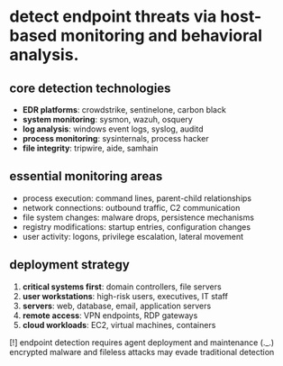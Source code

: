 # detect endpoint threats via host-based monitoring and behavioral analysis.

## core detection technologies
- **EDR platforms**: crowdstrike, sentinelone, carbon black
- **system monitoring**: sysmon, wazuh, osquery  
- **log analysis**: windows event logs, syslog, auditd
- **process monitoring**: sysinternals, process hacker
- **file integrity**: tripwire, aide, samhain

## essential monitoring areas
- process execution: command lines, parent-child relationships
- network connections: outbound traffic, C2 communication
- file system changes: malware drops, persistence mechanisms
- registry modifications: startup entries, configuration changes
- user activity: logons, privilege escalation, lateral movement

## deployment strategy
1. **critical systems first**: domain controllers, file servers
2. **user workstations**: high-risk users, executives, IT staff
3. **servers**: web, database, email, application servers
4. **remote access**: VPN endpoints, RDP gateways
5. **cloud workloads**: EC2, virtual machines, containers

[!] endpoint detection requires agent deployment and maintenance
(._.) encrypted malware and fileless attacks may evade traditional detection

